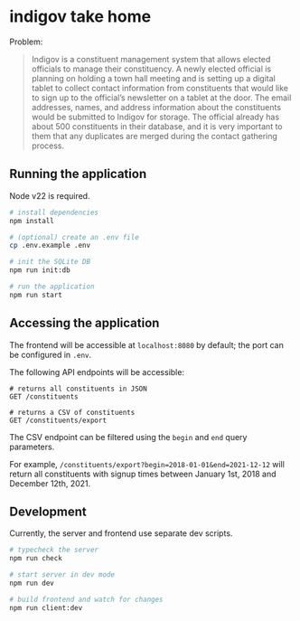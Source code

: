 # indigov take home

Problem:
> Indigov is a constituent management system that allows elected officials to manage their constituency.
A newly elected official is planning on holding a town hall meeting and is setting up a digital tablet to
collect contact information from constituents that would like to sign up to the official’s newsletter on a
tablet at the door. The email addresses, names, and address information about the constituents would
be submitted to Indigov for storage. The official already has about 500 constituents in their database,
and it is very important to them that any duplicates are merged during the contact gathering process.

## Running the application

Node v22 is required.

```bash
# install dependencies
npm install

# (optional) create an .env file
cp .env.example .env

# init the SQLite DB
npm run init:db

# run the application
npm run start
```

## Accessing the application

The frontend will be accessible at `localhost:8080` by default; the port can be configured in `.env`.

The following API endpoints will be accessible:
```
# returns all constituents in JSON
GET /constituents

# returns a CSV of constituents
GET /constituents/export
```

The CSV endpoint can be filtered using the `begin` and `end` query parameters.

For example, `/constituents/export?begin=2018-01-01&end=2021-12-12` will return all constituents with signup times between January 1st, 2018 and December 12th, 2021.

## Development

Currently, the server and frontend use separate dev scripts.

```bash
# typecheck the server
npm run check

# start server in dev mode
npm run dev

# build frontend and watch for changes
npm run client:dev
```